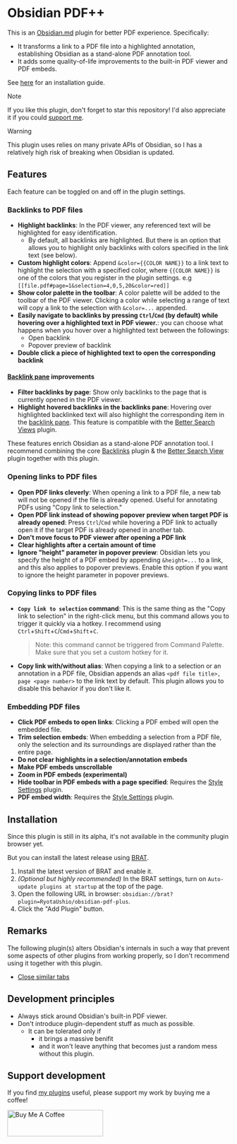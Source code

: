 # Obsidian PDF++

This is an [Obsidian.md](https://obsidian.md) plugin for better PDF experience. Specifically:

- It transforms a link to a PDF file into a highlighted annotation, establishing Obsidian as a stand-alone PDF annotation tool.
- It adds some quality-of-life improvements to the built-in PDF viewer and PDF embeds.

See [here](#installation) for an installation guide.

> [!note]
> If you like this plugin, don't forget to star this repository! I'd also appreciate it if you could [support me](#support-development).

> [!warning]
> This plugin uses relies on many private APIs of Obsidian, so I has a relatively high risk of breaking when Obsidian is updated.

## Features

Each feature can be toggled on and off in the plugin settings.

### Backlinks to PDF files

- **Highlight backlinks**: In the PDF viewer, any referenced text will be highlighted for easy identification.
  - By default, all backlinks are highlighted. But there is an option that allows you to highlight only backlinks with colors specified in the link text (see below).
- **Custom highlight colors**: Append `&color={{COLOR NAME}}` to a link text to highlight the selection with a specified color, where `{{COLOR NAME}}` is one of the colors that you register in the plugin settings. e.g `[[file.pdf#page=1&selection=4,0,5,20&color=red]]`
- **Show color palette in the toolbar**: A color palette will be added to the toolbar of the PDF viewer. Clicking a color while selecting a range of text will copy a link to the selection with `&color=...` appended.
- **Easily navigate to backlinks by pressing `Ctrl`/`Cmd` (by default) while hovering over a highlighted text in PDF viewer.**: you can choose what happens when you hover over a highlighted text between the followings:
  - Open backlink
  - Popover preview of backlink
- **Double click a piece of highlighted text to open the corresponding backlink**

#### [Backlink pane](https://help.obsidian.md/Plugins/Backlinks) improvements
- **Filter backlinks by page**: Show only backlinks to the page that is currently opened in the PDF viewer.
- **Highlight hovered backlinks in the backlinks pane**: Hovering over highlighted backlinked text will also highlight the corresponding item in the [backlink pane](https://help.obsidian.md/Plugins/Backlinks). This feature is compatible with the [Better Search Views](https://github.com/ivan-lednev/better-search-views) plugin.

These features enrich Obsidian as a stand-alone PDF annotation tool. I recommend combining the core [Backlinks](https://help.obsidian.md/Plugins/Backlinks) plugin & the [Better Search View](https://github.com/ivan-lednev/better-search-views) plugin together with this plugin.

### Opening links to PDF files

- **Open PDF links cleverly**: When opening a link to a PDF file, a new tab will not be opened if the file is already opened. Useful for annotating PDFs using "Copy link to selection."
- **Open PDF link instead of showing popover preview when target PDF is already opened**: Press `Ctrl`/`Cmd` while hovering a PDF link to actually open it if the target PDF is already opened in another tab.
- **Don\'t move focus to PDF viewer after opening a PDF link**
- **Clear highlights after a certain amount of time**
- **Ignore "height" parameter in popover preview**: Obsidian lets you specify the height of a PDF embed by appending `&height=...` to a link, and this also applies to popover previews. Enable this option if you want to ignore the height parameter in popover previews.

### Copying links to PDF files

- **`Copy link to selection` command**: This is the same thing as the "Copy link to selection" in the right-click menu, but this command allows you to trigger it quickly via a hotkey. I recommend using `Ctrl`+`Shift`+`C`/`Cmd`+`Shift`+`C`.
  > Note: this command cannot be triggered from Command Palette. Make sure that you set a custom hotkey for it. 

- **Copy link with/without alias**: When copying a link to a selection or an annotation in a PDF file, Obsidian appends an alias `<pdf file title>, page <page number>` to the link text by default. This plugin allows you to disable this behavior if you don't like it.

### Embedding PDF files

- **Click PDF embeds to open links**: Clicking a PDF embed will open the embedded file.
- **Trim selection embeds**: When embedding a selection from a PDF file, only the selection and its surroundings are displayed rather than the entire page.
- **Do not clear highlights in a selection/annotation embeds**
- **Make PDF embeds unscrollable**
- **Zoom in PDF embeds (experimental)**
- **Hide toolbar in PDF embeds with a page specified**: Requires the [Style Settings](https://github.com/mgmeyers/obsidian-style-settings) plugin.
- **PDF embed width**: Requires the [Style Settings](https://github.com/mgmeyers/obsidian-style-settings) plugin.

## Installation

Since this plugin is still in its alpha, it's not available in the community plugin browser yet.

But you can install the latest release using [BRAT](https://github.com/TfTHacker/obsidian42-brat).

1. Install the latest version of BRAT and enable it.
2. _(Optional but highly recommended)_ In the BRAT settings, turn on `Auto-update plugins at startup` at the top of the page.
3. Open the following URL in browser: `obsidian://brat?plugin=RyotaUshio/obsidian-pdf-plus`.
4. Click the "Add Plugin" button.

## Remarks

The following plugin(s) alters Obsidian's internals in such a way that prevent some aspects of other plugins from working properly, so I don't recommend using it together with this plugin.

- [Close similar tabs](https://github.com/1C0D/Obsidian-Close-Similar-Tabs)

## Development principles

- Always stick around Obsidian's built-in PDF viewer.
- Don't introduce plugin-dependent stuff as much as possible.
  - It can be tolerated only if 
    - it brings a massive benifit
    - and it won't leave anything that becomes just a random mess without this plugin.

## Support development

If you find [my plugins](https://ryotaushio.github.io/the-hobbyist-dev/) useful, please support my work by buying me a coffee!

<a href="https://www.buymeacoffee.com/ryotaushio" target="_blank"><img src="https://cdn.buymeacoffee.com/buttons/v2/default-yellow.png" alt="Buy Me A Coffee" style="height: 60px !important;width: 217px !important;" ></a>
